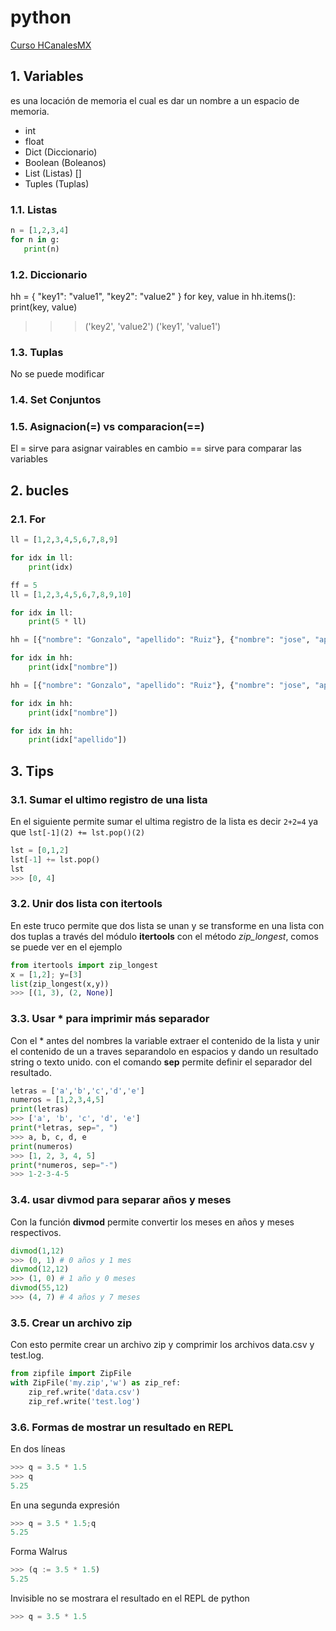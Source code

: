 # python

[Curso HCanalesMX](https://www.twitch.tv/videos/751871964?t=0h29m51s)

## 1. Variables

es una locación de memoria el cual es dar un nombre a un espacio de memoria.

- int
- float
- Dict (Diccionario)
- Boolean (Boleanos)
- List (Listas) []
- Tuples (Tuplas)

### 1.1. Listas

```py
n = [1,2,3,4]
for n in g:
   print(n)
```

### 1.2. Diccionario

hh = { "key1": "value1", "key2": "value2" }
for key, value in hh.items():
print(key, value)
>>> ('key2', 'value2')
>>> ('key1', 'value1')

### 1.3. Tuplas

No se puede modificar

### 1.4. Set Conjuntos





### 1.5. Asignacion(=) vs comparacion(==)

El = sirve para asignar vairables en cambio == sirve para comparar las variables

## 2. bucles 

### 2.1. For

```py
ll = [1,2,3,4,5,6,7,8,9]

for idx in ll:
    print(idx)
```

```py
ff = 5
ll = [1,2,3,4,5,6,7,8,9,10]

for idx in ll:
	print(5 * ll)
```

```py
hh = [{"nombre": "Gonzalo", "apellido": "Ruiz"}, {"nombre": "jose", "apellido": "Perez"}]

for idx in hh:
	print(idx["nombre"])
```

```py
hh = [{"nombre": "Gonzalo", "apellido": "Ruiz"}, {"nombre": "jose", "apellido": "Perez"}]

for idx in hh:
	print(idx["nombre"])

for idx in hh:
	print(idx["apellido"])
```



## 3. Tips

### 3.1. Sumar el ultimo registro de una lista
En el siguiente permite sumar el ultima registro de la lista es decir `2+2=4` ya que `lst[-1](2) += lst.pop()(2)`

```py
lst = [0,1,2]
lst[-1] += lst.pop()
lst
>>> [0, 4]
```
### 3.2. Unir dos lista con itertools
En este truco permite que dos lista se unan y se transforme en una lista con dos tuplas a través del módulo **itertools** con el método *zip_longest*, comos se puede ver en el ejemplo

```py
from itertools import zip_longest
x = [1,2]; y=[3]
list(zip_longest(x,y))
>>> [(1, 3), (2, None)]
```

### 3.3. Usar * para imprimir más separador

Con el * antes del nombres la variable extraer el contenido de la lista y unir el contenido de un a traves  separandolo en espacios y dando un resultado string o texto unido. con el comando **sep** permite definir el separador del resultado.

```py
letras = ['a','b','c','d','e']
numeros = [1,2,3,4,5]
print(letras)
>>> ['a', 'b', 'c', 'd', 'e']
print(*letras, sep=", ")
>>> a, b, c, d, e
print(numeros)
>>> [1, 2, 3, 4, 5]
print(*numeros, sep="-")
>>> 1-2-3-4-5
```

### 3.4. usar divmod para separar años y meses

Con la función **divmod** permite convertir los meses en años y meses respectivos.

```py
divmod(1,12)
>>> (0, 1) # 0 años y 1 mes
divmod(12,12)
>>> (1, 0) # 1 año y 0 meses
divmod(55,12)
>>> (4, 7) # 4 años y 7 meses
```

### 3.5. Crear un archivo zip

Con esto permite crear un archivo zip y comprimir los archivos data.csv y test.log.

```py
from zipfile import ZipFile
with ZipFile('my.zip','w') as zip_ref:
    zip_ref.write('data.csv')
    zip_ref.write('test.log')
```

### 3.6. Formas de mostrar un resultado en REPL

En dos líneas
```py
>>> q = 3.5 * 1.5
>>> q
5.25
```

En una segunda expresión
```py
>>> q = 3.5 * 1.5;q
5.25
```
Forma Walrus
```py
>>> (q := 3.5 * 1.5)
5.25
```
Invisible no se mostrara el resultado en el REPL de python
```py
>>> q = 3.5 * 1.5
```